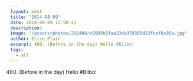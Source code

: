 ```yaml
---
layout: post
title: "2014-08-09"
date: 2014-08-09 12:50:41
description: 
image: "/assets/photos/201408/e9503b5faa23da378355d23feafbc85a.jpg"
author: Elise Plain
excerpt: 460. (Before in the day) Hello #Bilbo!
tags: 
  - all
---
```


460. (Before in the day) Hello #Bilbo!
<p></p>
